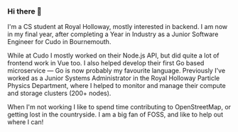 ### Hi there 👋

I'm a CS student at Royal Holloway, mostly interested in backend. I am now in my final year, after completing a Year in Industry as a Junior Software Engineer for Cudo in Bournemouth. 

While at Cudo I mostly worked on their Node.js API, but did quite a lot of frontend work in Vue too. I also helped develop their first Go based microservice — Go is now probably my favourite language. Previously I've worked as a Junior Systems Administrator in the Royal Holloway Particle Physics Department, where I helped to monitor and manage their compute and storage clusters (200+ nodes).

When I'm not working I like to spend time contributing to OpenStreetMap, or getting lost in the countryside. I am a big fan of FOSS, and like to help out where I can!

<!--
**GeorgeHoneywood/GeorgeHoneywood** is a ✨ _special_ ✨ repository because its `README.md` (this file) appears on your GitHub profile.

Here are some ideas to get you started:

- 🔭 I’m currently working on ...
- 🌱 I’m currently learning ...
- 👯 I’m looking to collaborate on ...
- 🤔 I’m looking for help with ...
- 💬 Ask me about ...
- 📫 How to reach me: ...
- 😄 Pronouns: ...
- ⚡ Fun fact: ...
-->
